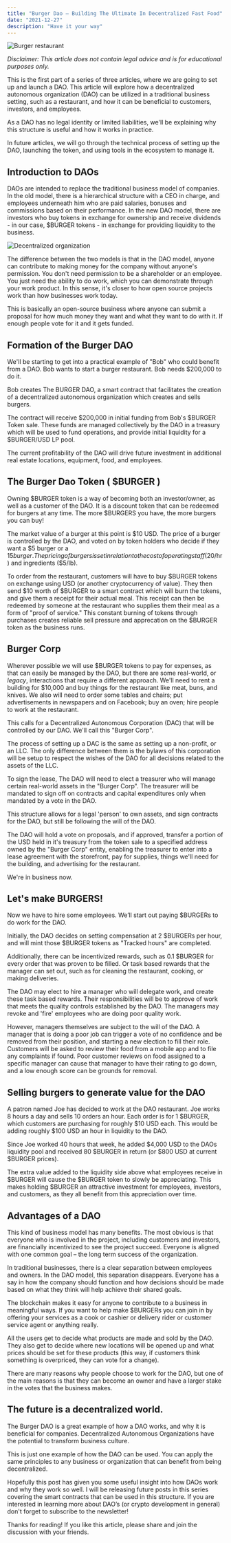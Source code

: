 ```yaml
---
title: "Burger Dao – Building The Ultimate In Decentralized Fast Food"
date: "2021-12-27"
description: "Have it your way"
---
```

![Burger restaurant](./Burger-with-fries-1024x536.jpg)

_Disclaimer: This article does not contain legal advice and is for educational purposes only._

This is the first part of a series of three articles, where we are going to set up and launch a DAO. This article will explore how a decentralized autonomous organization (DAO) can be utilized in a traditional business setting, such as a restaurant, and how it can be beneficial to customers, investors, and employees. 

As a DAO has no legal identity or limited liabilities, we'll be explaining why this structure is useful and how it works in practice.

In future articles, we will go through the technical process of setting up the DAO, launching the token, and using tools in the ecosystem to manage it.

## Introduction to DAOs 

DAOs are intended to replace the traditional business model of companies. In the old model, there is a hierarchical structure with a CEO in charge, and employees underneath him who are paid salaries, bonuses and commissions based on their performance. In the new DAO model, there are investors who buy tokens in exchange for ownership and receive dividends - in our case, $BURGER tokens - in exchange for providing liquidity to the business.

![Decentralized organization](./dao.jpg)

The difference between the two models is that in the DAO model, anyone can contribute to making money for the company without anyone's permission. You don't need permission to be a shareholder or an employee. You just need the ability to do work, which you can demonstrate through your work product. In this sense, it's closer to how open source projects work than how businesses work today.

This is basically an open-source business where anyone can submit a proposal for how much money they want and what they want to do with it. If enough people vote for it and it gets funded.

## Formation of the Burger DAO 

We'll be starting to get into a practical example of "Bob" who could benefit from a DAO. Bob wants to start a burger restaurant. Bob needs $200,000 to do it. 

Bob creates The BURGER DAO, a smart contract that facilitates the creation of a decentralized autonomous organization which creates and sells burgers. 

The contract will receive $200,000 in initial funding from Bob's $BURGER Token sale. These funds are managed collectively by the DAO in a treasury which will be used to fund operations, and provide initial liquidity for a $BURGER/USD LP pool.

The current profitability of the DAO will drive future investment in additional real estate locations, equipment, food, and employees.

## The Burger Dao Token ( $BURGER ) 

Owning $BURGER token is a way of becoming both an investor/owner, as well as a customer of the DAO. It is a discount token that can be redeemed for burgers at any time. The more $BURGERS you have, the more burgers you can buy!

The market value of a burger at this point is $10 USD. The price of a burger is controlled by the DAO, and voted on by token holders who decide if they want a $5 burger or a $15 burger. The pricing of burgers is set in relation to the cost of operating staff ($20/hr) and ingredients ($5/lb). 

To order from the restaurant, customers will have to buy $BURGER tokens on exchange using USD (or another cryptocurrency of value). They then send $10 worth of $BURGER to a smart contract which will burn the tokens, and give them a receipt for their actual meal. This receipt can then be redeemed by someone at the restaurant who supplies them their meal as a form of "proof of service." This constant burning of tokens through purchases creates reliable sell pressure and apprecation on the $BURGER token as the business runs.

## Burger Corp

Wherever possible we will use $BURGER tokens to pay for expenses, as that can easily be managed by the DAO, but there are some real-world, or *legacy*, interactions that require a different approach. We'll need to rent a building for $10,000 and buy things for the restaurant like meat, buns, and knives. We also will need to order some tables and chairs; put advertisements in newspapers and on Facebook; buy an oven; hire people to work at the restaurant.

This calls for a Decentralized Autonomous Corporation (DAC) that will be controlled by our DAO. We'll call this "Burger Corp".

The process of setting up a DAC is the same as setting up a non-profit, or an LLC. The only difference between them is the bylaws of this corporation will be setup to respect the wishes of the DAO for all decisions related to the assets of the LLC. 

To sign the lease, The DAO will need to elect a treasurer who will manage certain real-world assets in the "Burger Corp". The treasurer will be mandated to sign off on contracts and capital expenditures only when mandated by a vote in the DAO. 

This structure allows for a legal 'person' to own assets, and sign contracts for the DAO, but still be following the will of the DAO.

The DAO will hold a vote on proposals, and if approved, transfer a portion of the USD held in it's treasury from the token sale to a specified address owned by the "Burger Corp" entity, enabling the treasurer to enter into a lease agreement with the storefront, pay for supplies, things we'll need for the building, and advertising for the restaurant.

We're in business now.

## Let's make BURGERS!

Now we have to hire some employees. We’ll start out paying $BURGERs to do work for the DAO. 

Initially, the DAO decides on setting compensation at 2 $BURGERs per hour, and will mint those $BURGER tokens as "Tracked hours" are completed.

Additionally, there can be incentivized rewards, such as 0.1 $BURGER for every order that was proven to be filled. Or task based rewards that the manager can set out, such as for cleaning the restaurant, cooking, or making deliveries.

The DAO may elect to hire a manager who will delegate work, and create these task based rewards. Their responsibilities will be to approve of work that meets the quality controls established by the DAO. The managers may revoke and 'fire' employees who are doing poor quality work. 

However, managers themselves are subject to the will of the DAO. A manager that is doing a poor job can trigger a vote of no confidence and be removed from their position, and starting a new election to fill their role. Customers will be asked to review their food from a mobile app and to file any complaints if found. Poor customer reviews on food assigned to a specific manager can cause that manager to have their rating to go down, and a low enough score can be grounds for removal.

## Selling burgers to generate value for the DAO

A patron named Joe has decided to work at the DAO restaurant. Joe works 8 hours a day and sells 10 orders an hour. Each order is for 1 $BURGER, which customers are purchasing for roughly $10 USD each. This would be adding roughly $100 USD an hour in liquidity to the DAO. 

Since Joe worked 40 hours that week, he added $4,000 USD to the DAOs liquidity pool and received 80 $BURGER in return (or $800 USD at current $BURGER prices).

The extra value added to the liquidity side above what employees receive in $BURGER will cause the $BURGER token to slowly be appreciating. This makes holding $BURGER an attractive investment for employees, investors, and customers, as they all benefit from this appreciation over time.

## Advantages of a DAO

This kind of business model has many benefits. The most obvious is that everyone who is involved in the project, including customers and investors, are financially incentivized to see the project succeed. Everyone is aligned with one common goal – the long term success of the organization.

In traditional businesses, there is a clear separation between employees and owners. In the DAO model, this separation disappears. Everyone has a say in how the company should function and how decisions should be made based on what they think will help achieve their shared goals.

The blockchain makes it easy for anyone to contribute to a business in meaningful ways. If you want to help make $BURGERs you can join in by offering your services as a cook or cashier or delivery rider or customer service agent or anything really.

All the users get to decide what products are made and sold by the DAO. They also get to decide where new locations will be opened up and what prices should be set for these products (this way, if customers think something is overpriced, they can vote for a change).

There are many reasons why people choose to work for the DAO, but one of the main reasons is that they can become an owner and have a larger stake in the votes that the business makes.

## The future is a decentralized world.

The Burger DAO is a great example of how a DAO works, and why it is beneficial for companies. Decentralized Autonomous Organizations have the potential to transform business culture.

This is just one example of how the DAO can be used. You can apply the same principles to any business or organization that can benefit from being decentralized.

Hopefully this post has given you some useful insight into how DAOs work and why they work so well. I will be releasing future posts in this series covering the smart contracts that can be used in this structure. If you are interested in learning more about DAO’s (or crypto development in general) don't forget to subscribe to the newsletter!

Thanks for reading! If you like this article, please share and join the discussion with your friends.